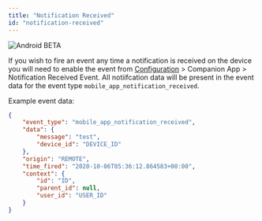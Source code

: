 ```yaml
---
title: "Notification Received"
id: "notification-received"
---
```


![Android](/assets/android.svg) <span class='beta'>BETA</span>

If you wish to fire an event any time a notification is received on the device you will need to enable the event from [Configuration](https://my.home-assistant.io/redirect/config/) > Companion App > Notification Received Event. All notiifcation data will be present in the event data for the event type `mobile_app_notification_received`.

Example event data:

```json
{
    "event_type": "mobile_app_notification_received",
    "data": {
        "message": "test",
        "device_id": "DEVICE_ID"
    },
    "origin": "REMOTE",
    "time_fired": "2020-10-06T05:36:12.864583+00:00",
    "context": {
        "id": "ID",
        "parent_id": null,
        "user_id": "USER_ID"
    }
}
```